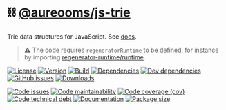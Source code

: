 :chains: [@aureooms/js-trie](https://make-github-pseudonymous-again.github.io/js-trie)
==

Trie data structures for JavaScript.
See [docs](https://make-github-pseudonymous-again.github.io/js-trie/index.html).

> :warning: The code requires `regeneratorRuntime` to be defined, for instance by importing
> [regenerator-runtime/runtime](https://www.npmjs.com/package/regenerator-runtime).

[![License](https://img.shields.io/github/license/make-github-pseudonymous-again/js-trie.svg)](https://raw.githubusercontent.com/make-github-pseudonymous-again/js-trie/main/LICENSE)
[![Version](https://img.shields.io/npm/v/@aureooms/js-trie.svg)](https://www.npmjs.org/package/@aureooms/js-trie)
[![Build](https://img.shields.io/travis/make-github-pseudonymous-again/js-trie/main.svg)](https://travis-ci.org/make-github-pseudonymous-again/js-trie/branches)
[![Dependencies](https://img.shields.io/david/make-github-pseudonymous-again/js-trie.svg)](https://david-dm.org/make-github-pseudonymous-again/js-trie)
[![Dev dependencies](https://img.shields.io/david/dev/make-github-pseudonymous-again/js-trie.svg)](https://david-dm.org/make-github-pseudonymous-again/js-trie?type=dev)
[![GitHub issues](https://img.shields.io/github/issues/make-github-pseudonymous-again/js-trie.svg)](https://github.com/make-github-pseudonymous-again/js-trie/issues)
[![Downloads](https://img.shields.io/npm/dm/@aureooms/js-trie.svg)](https://www.npmjs.org/package/@aureooms/js-trie)

[![Code issues](https://img.shields.io/codeclimate/issues/make-github-pseudonymous-again/js-trie.svg)](https://codeclimate.com/github/make-github-pseudonymous-again/js-trie/issues)
[![Code maintainability](https://img.shields.io/codeclimate/maintainability/make-github-pseudonymous-again/js-trie.svg)](https://codeclimate.com/github/make-github-pseudonymous-again/js-trie/trends/churn)
[![Code coverage (cov)](https://img.shields.io/codecov/c/gh/make-github-pseudonymous-again/js-trie/main.svg)](https://codecov.io/gh/make-github-pseudonymous-again/js-trie)
[![Code technical debt](https://img.shields.io/codeclimate/tech-debt/make-github-pseudonymous-again/js-trie.svg)](https://codeclimate.com/github/make-github-pseudonymous-again/js-trie/trends/technical_debt)
[![Documentation](https://make-github-pseudonymous-again.github.io/js-trie/badge.svg)](https://make-github-pseudonymous-again.github.io/js-trie/source.html)
[![Package size](https://img.shields.io/bundlephobia/minzip/@aureooms/js-trie)](https://bundlephobia.com/result?p=@aureooms/js-trie)
